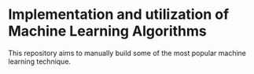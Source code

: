 # Implementation and utilization of Machine Learning Algorithms
This repository aims to manually build some of the most popular machine learning technique.
